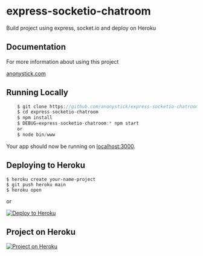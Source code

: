 # express-socketio-chatroom

Build project using express, socket.io and deploy on Heroku


## Documentation

For more information about using this project

[anonystick.com](https://anonystick.com)

## Running Locally

```js
    $ git clone https://github.com/anonystick/express-socketio-chatroom.git
    $ cd express-socketio-chatroom
    $ npm install
    $ DEBUG=express-socketio-chatroom:* npm start
    or
    $ node bin/www
```

Your app should now be running on [localhost:3000]((http://localhost:3000/)).

## Deploying to Heroku

```
$ heroku create your-name-project
$ git push heroku main
$ heroku open
```
or

[![Deploy to Heroku](https://www.herokucdn.com/deploy/button.png)](https://heroku.com/deploy)

## Project on Heroku 
[![Project on Heroku](https://res.cloudinary.com/anonystick/image/upload/v1624440101/javascript/express-socketio-heroku.jpg)](https://express-socketio-room.herokuapp.com/)


